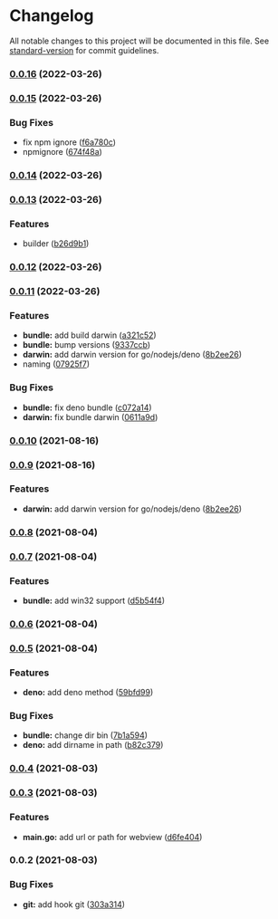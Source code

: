 # Changelog

All notable changes to this project will be documented in this file. See [standard-version](https://github.com/conventional-changelog/standard-version) for commit guidelines.

### [0.0.16](https://github.com///compare/v0.0.15...v0.0.16) (2022-03-26)

### [0.0.15](https://github.com///compare/v0.0.14...v0.0.15) (2022-03-26)


### Bug Fixes

* fix npm ignore ([f6a780c](https://github.com///commit/f6a780c42a09dd6a0c47e522fbc0dc1e04aa2e9a))
* npmignore ([674f48a](https://github.com///commit/674f48ac5b709fbade26b87f6455a23b032ff8d8))

### [0.0.14](https://github.com///compare/v0.0.13...v0.0.14) (2022-03-26)

### [0.0.13](https://github.com///compare/v0.0.12...v0.0.13) (2022-03-26)


### Features

* builder ([b26d9b1](https://github.com///commit/b26d9b106d426c36b337265d623c6cc64d33e777))

### [0.0.12](https://github.com///compare/v0.0.11...v0.0.12) (2022-03-26)

### [0.0.11](https://github.com///compare/v0.0.8...v0.0.11) (2022-03-26)


### Features

* **bundle:** add build darwin ([a321c52](https://github.com///commit/a321c52f7bf8409c2428dc9545d29e6fb6f43718))
* **bundle:** bump versions ([9337ccb](https://github.com///commit/9337ccb5ebf419622e6720eebe6aca36151efbcf))
* **darwin:** add darwin version for go/nodejs/deno ([8b2ee26](https://github.com///commit/8b2ee268b08daa06938ace1783b62e743c846553))
* naming ([07925f7](https://github.com///commit/07925f7efe87cf5a2035784a8340db3429e1c6a1))


### Bug Fixes

* **bundle:** fix deno bundle ([c072a14](https://github.com///commit/c072a1409820c22bb87681eac3296e044d383f3f))
* **darwin:** fix bundle darwin ([0611a9d](https://github.com///commit/0611a9d55703010c35cbe2cbf653abe8deff7576))

### [0.0.10](https://github.com/stephendltg/go-webview/compare/v0.0.9...v0.0.10) (2021-08-16)

### [0.0.9](https://github.com/stephendltg/go-webview/compare/v0.0.8...v0.0.9) (2021-08-16)


### Features

* **darwin:** add darwin version for go/nodejs/deno ([8b2ee26](https://github.com/stephendltg/go-webview/commit/8b2ee268b08daa06938ace1783b62e743c846553))

### [0.0.8](https://github.com/stephendltg/go-webview/compare/v0.0.7...v0.0.8) (2021-08-04)

### [0.0.7](https://github.com/stephendltg/go-webview/compare/v0.0.6...v0.0.7) (2021-08-04)


### Features

* **bundle:** add win32 support ([d5b54f4](https://github.com/stephendltg/go-webview/commit/d5b54f442e07630b7d2bceb7e4f8ad8e074ce8ae))

### [0.0.6](https://github.com/stephendltg/go-webview/compare/v0.0.5...v0.0.6) (2021-08-04)

### [0.0.5](https://github.com/stephendltg/go-webview/compare/v0.0.4...v0.0.5) (2021-08-04)


### Features

* **deno:** add deno method ([59bfd99](https://github.com/stephendltg/go-webview/commit/59bfd993d5109499d5e42f253df579a814ac03ef))


### Bug Fixes

* **bundle:** change dir bin ([7b1a594](https://github.com/stephendltg/go-webview/commit/7b1a5945cc0e0ece7914303ec2ab4c2ffb93fdeb))
* **deno:** add dirname in path ([b82c379](https://github.com/stephendltg/go-webview/commit/b82c379fb78bc3e6bb8631de0441af8a66c691a7))

### [0.0.4](https://github.com/stephendltg/skeleton-go-webview/compare/v0.0.3...v0.0.4) (2021-08-03)

### [0.0.3](https://github.com/stephendltg/skeleton-go-webview/compare/v0.0.2...v0.0.3) (2021-08-03)

### Features

- **main.go:** add url or path for webview
  ([d6fe404](https://github.com/stephendltg/skeleton-go-webview/commit/d6fe40427886d0f8586ae47f0c62089a06da2dea))

### 0.0.2 (2021-08-03)

### Bug Fixes

- **git:** add hook git
  ([303a314](https://github.com/stephendltg/skeleton-go-webview/commit/303a314f79e2ddf7d6c484fe6faecfd9ecbd124d))
